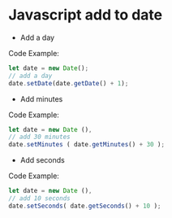 # Javascript add to date

- Add a day

Code Example:

```jsx
let date = new Date();
// add a day
date.setDate(date.getDate() + 1);
```

- Add minutes

Code Example:

```jsx
let date = new Date (),
// add 30 minutes
date.setMinutes ( date.getMinutes() + 30 );
```

- Add seconds

Code Example:

```jsx
let date = new Date (),
// add 10 seconds
date.setSeconds( date.getSeconds() + 10 );
```
